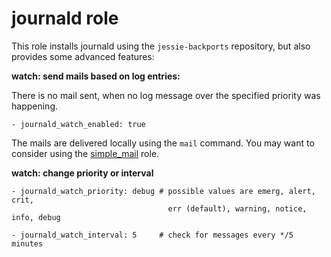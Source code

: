 # journald role

This role installs journald using the ```jessie-backports``` repository,
but also provides some advanced features:

**watch: send mails based on log entries:**

There is no mail sent, when no log message over the specified priority
was happening.

    - journald_watch_enabled: true

The mails are delivered locally using the ```mail``` command. You may
want to consider using the [simple_mail](./simple_mail.md) role.

**watch: change priority or interval**

    - journald_watch_priority: debug # possible values are emerg, alert, crit,
                                       err (default), warning, notice, info, debug

    - journald_watch_interval: 5     # check for messages every */5 minutes
